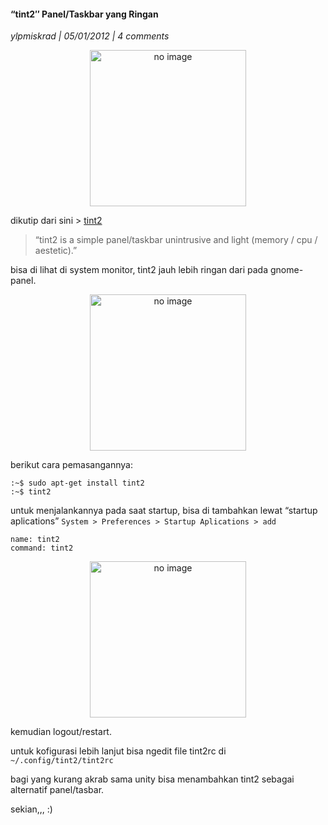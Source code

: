 #### “tint2″ Panel/Taskbar yang Ringan
_ylpmiskrad | 05/01/2012 | 4 comments_

<p align="center">
	<img src="./assets/noimg2.png" height="250px" alt="no image">
</p> 

dikutip dari sini > [tint2](http://code.google.com/p/tint2/)

> “tint2 is a simple panel/taskbar unintrusive and light (memory / cpu / aestetic).”

bisa di lihat di system monitor, tint2 jauh lebih ringan dari pada gnome-panel.
<p align="center">
	<img src="./assets/noimg2.png" height="250px" alt="no image">
</p> 

berikut cara pemasangannya:
```
:~$ sudo apt-get install tint2
:~$ tint2
```

untuk menjalankannya pada saat startup, bisa di tambahkan lewat “startup aplications”
`System > Preferences > Startup Aplications > add`
```
name: tint2
command: tint2
```
<p align="center">
	<img src="./assets/noimg2.png" height="250px" alt="no image">
</p> 

kemudian logout/restart.

untuk kofigurasi lebih lanjut bisa ngedit file tint2rc di `~/.config/tint2/tint2rc`

bagi yang kurang akrab sama unity bisa menambahkan tint2 sebagai alternatif panel/tasbar.

sekian,,, :)
